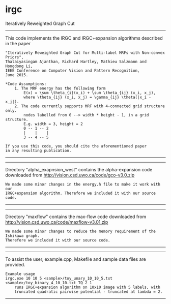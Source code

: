 # irgc
Iteratively Reweighted Graph Cut

-------------------------------------------------------------------------------------------
This code implements the IRGC and IRGC+expansion algorithms	described in the paper 

	"Iteratively Reweighted Graph Cut for Multi-label MRFs with Non-convex Priors", 
	Thalaiyasingam Ajanthan, Richard Hartley, Mathieu Salzmann and Hongdong Li,
	IEEE Conference on Computer Vision and Pattern Recognition,
	June 2015.

	*Code Assumptions:
		1. The MRF energy has the following form
			E(x) = \sum \theta_{i}(x_i) + \sum \theta_{ij} (x_i, x_j), 
			where \theta_{ij} (x_i, x_j) = \gamma_{ij} \theta(|x_i - x_j|).
		2. The code currently supports MRF with 4-connected grid structure only.
			nodes labelled from 0 --> width * height - 1, in a grid structure.
			E.g. width = 3, height = 2
			0 -- 1 -- 2
			|	 |	  |
			3 -- 4 -- 5

	If you use this code, you should cite the aforementioned paper 
	in any resulting publication.
-------------------------------------------------------------------------------------------

-------------------------------------------------------------------------------------------
Directory "alpha_exapnsion_west" contains the alpha-expansion code downloaded from
http://vision.csd.uwo.ca/code/gco-v3.0.zip

	We made some minor changes in the energy.h file to make it work with our 
	IRGC+expansion algorithm. Therefore we included it with our source code.
-------------------------------------------------------------------------------------------

-------------------------------------------------------------------------------------------
Directory "maxflow" contains the max-flow code downloaded from
http://vision.csd.uwo.ca/code/maxflow-v3.01.zip

	We made some minor changes to reduce the memory requirement of the Ishikawa graph. 
	Therefore we included it with our source code.
-------------------------------------------------------------------------------------------

-------------------------------------------------------------------------------------------
To assist the user, example.cpp, Makefile and sample data files are provided.

	Example usage 
	irgc.exe 10 10 5 <sample>/toy_unary_10_10_5.txt <sample>/toy_binary_4_10_10.txt TQ 2 1
		runs IRGC+expansion algorithm on 10x10 image with 5 labels, with 
		truncated quadratic pairwise potential - truncated at lambda = 2.
-------------------------------------------------------------------------------------------